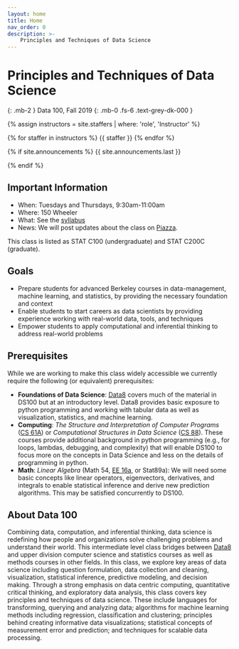 ```yaml
---
layout: home
title: Home
nav_order: 0
description: >-
    Principles and Techniques of Data Science
---
```


# Principles and Techniques of Data Science
{: .mb-2 }
Data 100, Fall 2019
{: .mb-0 .fs-6 .text-grey-dk-000 }

{% assign instructors = site.staffers | where: 'role', 'Instructor' %}
<div class="role">
  {% for staffer in instructors %}
  {{ staffer }}
  {% endfor %}
</div>

{% if site.announcements %}
{{ site.announcements.last }}
<!-- <a href="{{ site.baseurl }}/announcements" class="btn btn-outline fs-3">
  All Announcements
</a> -->
{% endif %}

## Important Information

- When: Tuesdays and Thursdays, 9:30am-11:00am
- Where: 150 Wheeler
- What: See the [syllabus](syllabus)
- News: We will post updates about the class on [Piazza](http://piazza.com/berkeley/fall2019/data100).

This class is listed as STAT C100 (undergraduate) and STAT C200C (graduate).

## Goals

- Prepare students for advanced Berkeley courses in data-management, machine learning, and statistics, by providing the necessary foundation and context
- Enable students to start careers as data scientists by providing experience working with real-world data, tools, and techniques
- Empower students to apply computational and inferential thinking to address real-world problems

## Prerequisites

While we are working to make this class widely accessible we currently require the following (or equivalent) prerequisites:

- **Foundations of Data Science**: [Data8](http://data8.org) covers much of the material in DS100 but at an introductory level. Data8 provides basic exposure to python programming and working with tabular data as well as visualization, statistics, and machine learning.
- **Computing**: _The Structure and Interpretation of Computer Programs_ ([CS 61A](http://cs61a.org)) or _Computational Structures in Data Science_ ([CS 88](https://cs88-website.github.io)). These courses provide additional background in python programming (e.g., for loops, lambdas, debugging, and complexity) that will enable DS100 to focus more on the concepts in Data Science and less on the details of programming in python.
- **Math**: _Linear Algebra_ (Math 54, [EE 16a](http://ee16a.org), or Stat89a): We will need some basic concepts like linear operators, eigenvectors, derivatives, and integrals to enable statistical inference and derive new prediction algorithms. This may be satisfied concurrently to DS100.

## About Data 100

Combining data, computation, and inferential thinking, data science is redefining how people and organizations solve challenging problems and understand their world. This intermediate level class bridges between [Data8](http://data8.org) and upper division computer science and statistics courses as well as methods courses in other fields. In this class, we explore key areas of data science including question formulation, data collection and cleaning, visualization, statistical inference, predictive modeling, and decision making.​ Through a strong emphasis on data centric computing, quantitative critical thinking, and exploratory data analysis, this class covers key principles and techniques of data science. These include languages for transforming, querying and analyzing data; algorithms for machine learning methods including regression, classification and clustering; principles behind creating informative data visualizations; statistical concepts of measurement error and prediction; and techniques for scalable data processing.